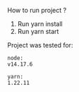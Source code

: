 How to run project ?

1. Run yarn install
2. Run yarn start

Project was tested for:

    node:
    v14.17.6

    yarn:
    1.22.11
